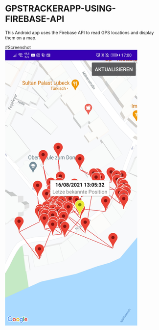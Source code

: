 # GPSTRACKERAPP-USING-FIREBASE-API
This Android app uses the Firebase API to read GPS locations and display them on a map.

#Screenshot
<img src="https://github.com/JakobderNoob/GPS-Tracker-App-using-Firebase-API/blob/master/media/Screenshot.jpg" width="432" height="898">
